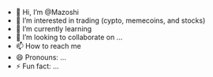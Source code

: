 - 👋 Hi, I’m @Mazoshi
- 👀 I’m interested in trading (cypto, memecoins, and stocks)
- 🌱 I’m currently learning 
- 💞️ I’m looking to collaborate on ...
- 📫 How to reach me 
- 😄 Pronouns: ...
- ⚡ Fun fact: ...

<!---
Mazoshi/Mazoshi is a ✨ special ✨ repository because its `README.md` (this file) appears on your GitHub profile.
You can click the Preview link to take a look at your changes.
--->
